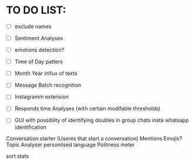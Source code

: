 

# TO DO LIST:

- [ ] exclude names

- [ ] Sentiment Analyses
- [ ] emotions detection?
- [ ] Time of Day patters
- [ ] Month Year inlfux of texts
- [ ] Message Batch recognition
- [ ] Instagramm extension
- [ ]  Responds time Analyses (with certain modifable thresholds)

- [ ] GUI with possiblity of 
    identifying doubles in group chats
    insta whatsapp identification

Conversation starter (Useres that start a conversation)
Mentions 
Emojis?
Topic Analyser
personilsed language
Politness meter

sort stats
    
    

